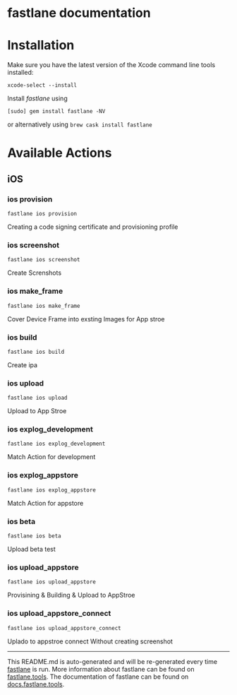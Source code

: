 fastlane documentation
================
# Installation

Make sure you have the latest version of the Xcode command line tools installed:

```
xcode-select --install
```

Install _fastlane_ using
```
[sudo] gem install fastlane -NV
```
or alternatively using `brew cask install fastlane`

# Available Actions
## iOS
### ios provision
```
fastlane ios provision
```
Creating a code signing certificate and provisioning profile
### ios screenshot
```
fastlane ios screenshot
```
Create Screnshots
### ios make_frame
```
fastlane ios make_frame
```
Cover Device Frame into exsting Images for App stroe 
### ios build
```
fastlane ios build
```
Create ipa
### ios upload
```
fastlane ios upload
```
Upload to App Stroe
### ios explog_development
```
fastlane ios explog_development
```
Match Action for development
### ios explog_appstore
```
fastlane ios explog_appstore
```
Match Action for appstore
### ios beta
```
fastlane ios beta
```
Upload beta test
### ios upload_appstore
```
fastlane ios upload_appstore
```
Provisining & Building & Upload to AppStroe
### ios upload_appstore_connect
```
fastlane ios upload_appstore_connect
```
Uplado to appstroe connect Without creating screenshot

----

This README.md is auto-generated and will be re-generated every time [fastlane](https://fastlane.tools) is run.
More information about fastlane can be found on [fastlane.tools](https://fastlane.tools).
The documentation of fastlane can be found on [docs.fastlane.tools](https://docs.fastlane.tools).
